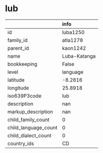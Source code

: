 # lub
|                      | info         |
|:---------------------|:-------------|
| id                   | luba1250     |
| family_id            | atla1278     |
| parent_id            | kaon1242     |
| name                 | Luba-Katanga |
| bookkeeping          | False        |
| level                | language     |
| latitude             | -8.2816      |
| longitude            | 25.8918      |
| iso639P3code         | lub          |
| description          | nan          |
| markup_description   | nan          |
| child_family_count   | 0            |
| child_language_count | 0            |
| child_dialect_count  | 0            |
| country_ids          | CD           |